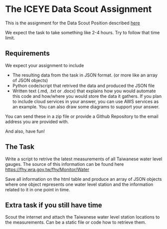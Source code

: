 # The ICEYE Data Scout Assignment

This is the assignment for the Data Scout Position described [here](https://apply.workable.com/iceye/j/67C0484605/)

We expect the task to take something like 2-4 hours. Try to follow that time limit.

## Requirements

We expect your assignment to include 

* The resulting data from the task in JSON format. (or more like an array of JSON objects)
* Python code/script that retrived the data and produced the JSON file
* Written text (.md, .txt or .docx) that explains how you would automate this code and how/where you would store the data it gathers. If you plan to include cloud services in your answer, you can use AWS services as an example. You can also draw some diagrams to support your answer.

You can send these in a zip file or provide a Github Repository to the email address you are provided with.

And also, have fun!

## The Task

Write a script to retrive the latest measurements of all Taiwanese water level gauges. The source of this information can be found here https://fhy.wra.gov.tw/fhy/Monitor/Water

Save all information on the html table and produce an array of JSON objects where one object represents one water level station and the information related to it in one point in time. 

## Extra task if you still have time

Scout the internet and attach the Taiwanese water level station locations to the measurements. Can be a static file or code how to retrieve them. 
